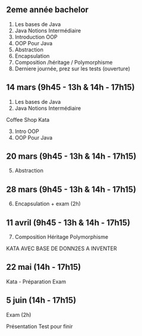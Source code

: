 

## 2eme année bachelor

1. Les bases de Java
2. Java Notions Intermédiaire
3. Introduction OOP
4. OOP Pour Java
5. Abstraction
6. Encapsulation
7. Composition /héritage / Polymorphisme
8. Derniere journée, prez sur les tests (ouverture)



## 14 mars (9h45 - 13h & 14h - 17h15)

1. Les bases de Java
2. Java Notions Intermédiaire

Coffee Shop Kata

3. Intro OOP
4. OOP Pour Java


## 20 mars (9h45 - 13h & 14h - 17h15)

5. Abstraction

## 28 mars (9h45 - 13h & 14h - 17h15)

6. Encapsulation + exam (2h)

## 11 avril (9h45 - 13h & 14h - 17h15)

7. Composition Héritage Polymorphisme

KATA AVEC BASE DE DONN2ES A INVENTER

## 22 mai (14h - 17h15)

Kata - Préparation Exam

## 5 juin (14h - 17h15)

Exam (2h)

Présentation Test pour finir
